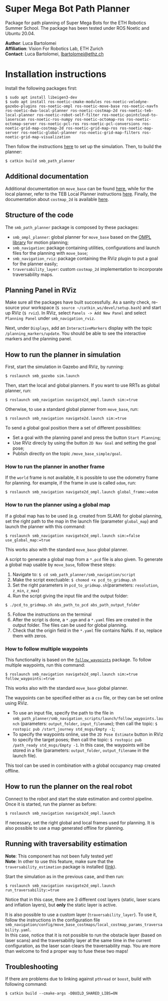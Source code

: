 # Super Mega Bot Path Planner

Package for path planning of Super Mega Bots for the ETH Robotics Summer School. 
The package has been tested under ROS Noetic and Ubuntu 20.04.

__Author__: Luca Bartolomei  
__Affiliation__: Vision For Robotics Lab, ETH Zurich  
__Contact__: Luca Bartolomei, lbartolomei@ethz.ch  

# Installation instructions  
Install the following packages first:
```
$ sudo apt install libeigen3-dev
$ sudo apt install ros-noetic-cmake-modules ros-noetic-velodyne-gazebo-plugins ros-noetic-ompl ros-noetic-move-base ros-noetic-navfn ros-noetic-dwa-local-planner ros-noetic-costmap-2d ros-noetic-teb-local-planner ros-noetic-robot-self-filter ros-noetic-pointcloud-to-laserscan ros-noetic-ros-numpy ros-noetic-octomap-ros ros-noetic-octomap-server ros-noetic-pcl-ros ros-noetic-pcl-conversions ros-noetic-grid-map-costmap-2d ros-noetic-grid-map-ros ros-noetic-map-server ros-noetic-global-planner ros-noetic-grid-map-filters ros-noetic-grid-map-visualization
```
Then follow the instructions [here](https://github.com/ETHZ-RobotX/SMB_dev) to set up the simulation. Then, to build the planner:
```
$ catkin build smb_path_planner
```

## Additional documentation
Additional documentation on `move_base` can be found [here](https://wiki.ros.org/move_base), while for the local planner, refer to the TEB Local Planner instructions [here](https://wiki.ros.org/teb_local_planner). Finally, the documentation about `costmap_2d` is available [here](https://wiki.ros.org/costmap_2d).

## Structure of the code
The `smb_path_planner` package is composed by these packages:
* `smb_ompl_planner`: global planner for `move_base` based on the [OMPL library](http://ompl.kavrakilab.org/) for motion planning;
* `smb_navigation`: package containing utilities, configurations and launch files for the planning with `move_base`;
* `smb_navigation_rviz`: package containing the RViz plugin to put a goal for the planner easily;
* `traversability_layer`: custom `costmap_2d` implementation to incorporate traversability maps.

## Planning Panel in RViz
Make sure all the packages have built successfully. As a sanity check, re-source your workspace (`$ source ~/catkin_ws/devel/setup.bash`) and start up RViz (`$ rviz`). In RViz, select `Panels -> Add New Panel` and select `Planning Panel` under `smb_navigation_rviz`.

Next, under `Displays`, add an `InteractiveMarkers` display with the topic `/planning_markers/update`. You should be able to see the interactive markers and the planning panel.

## How to run the planner in simulation
First, start the simulation in Gazebo and RViz, by running:
```
$ roslaunch smb_gazebo sim.launch
```
Then, start the local and global planners. If you want to use RRTs as global planner, run:
```
$ roslaunch smb_navigation navigate2d_ompl.launch sim:=true
```
Otherwise, to use a standard global planner from `move_base`, run:
```
$ roslaunch smb_navigation navigate2d.launch sim:=true
```
To send a global goal position there a set of different possibilities:
* Set a goal with the planning panel and press the button `Start Planning`;
* Use RViz direcly by using the button `2D Nav Goal` and setting the goal pose;
* Publish directly on the topic `/move_base_simple/goal`.  

### How to run the planner in another frame
If the `world` frame is not available, it is possible to use the odometry frame for planning. for example, if the frame in use is called `odom`, run:
```
$ roslaunch smb_navigation navigate2d_ompl.launch global_frame:=odom
```

### How to run the planner using a global map
If a global map has to be used (e.g. created from SLAM) for global planning, set the right path to the map in the launch file (parameter `global_map`) and launch the planner with this command:
```
$ roslaunch smb_navigation navigate2d_ompl.launch sim:=false use_global_map:=true
```
This works also with the standard `move_base` global planner.  

A script to generate a global map from a `*.pcd` file is also given. To generate a global map usable by `move_base`, follow these steps:
1. Navigate to: `$ cd smb_path_planner/smb_navigation/script`
2. Make the script exectuable: `$ chomod +x pcd_to_gridmap.sh`
3. Set the right parameters in `pcd_to_gridmap.sh`(parameters: `resolution`, `z_min`, `z_max`)
4. Run the script giving the input file and the output folder: 
```
$ ./pcd_to_gridmap.sh abs_path_to_pcd abs_path_output_folder
```
5. Follow the instructions on the terminal
6. After the script is done, a `*.pgm` and a `*.yaml` files are created in the output folder. The files can be used for global planning.
7. Check that the origin field in the `*.yaml` file contains NaNs. If so, replace them with zeros.

### How to follow multiple waypoints
This functionality is based on the [`follow_waypoints`](https://wiki.ros.org/follow_waypoints) package. To follow multiple waypoints, run this command:
```
$ roslaunch smb_navigation navigate2d_ompl.launch sim:=true follow_waypoints:=true
```
This works also with the standard `move_base` global planner.  

The waypoints can be specified either as a `csv` file, or they can be set online using RViz.
* To use an input file, specify the path to the file in `smb_path_planner/smb_navigation_scripts/launch/follow_waypoints.launch` (parameters: `output_folder`, `input_filename`); 
then call the topic: ```$ rostopic pub /start_journey std_msgs/Empty -1```;
* To specify the waypoints online, use the `2D Pose Estimate` button in RViz to specify the target poses; then call the topic: ```$ rostopic pub /path_ready std_msgs/Empty -1```.
In this case, the waypoints will be stored in a file (parameters: `output_folder`, `output_filename` in the launch file).

This tool can be used in combination with a global occupancy map created offline.

## How to run the planner on the real robot
Connect to the robot and start the state estimation and control pipeline. Once it is started, run the planner as before:
```
$ roslaunch smb_navigation navigate2d_ompl.launch
```
If necessary, set the right global and local frames used for planning. It is also possible to use a map generated offline for planning.  

## Running with traversability estimation
**Note**: This component has not been fully tested yet!  
**Note**: In other to use this feature, make sure that the `traversability_estimation` package is installed ([link](https://github.com/leggedrobotics/traversability_estimation#installation)).

Start the simulation as in the previous case, and then run:
```
$ roslaunch smb_navigation navigate2d_ompl.launch run_traversability:=true
```
Notice that in this case, there are 3 different cost layers (static, laser scans and inflation layers), but **only** the static layer is active. 

It is also possible to use a custom layer (`traversability_layer`). To use it, follow the instructions in the configuration file `smb_navigation/config/move_base_costmaps/local_costmap_params_traversability.yaml`.  
In this case, notice that it is not possible to run the obstacle layer (based on laser scans) and the traversability layer at the same time in the current configuration, as the laser scan clears the traversability map. You are more than welcome to find a proper way to fuse these two maps!

## Troubleshooting
If there are problems due to linking against `pthread` or `boost`, build with following command:
```
$ catkin build --cmake-args -DBUILD_SHARED_LIBS=ON
```

